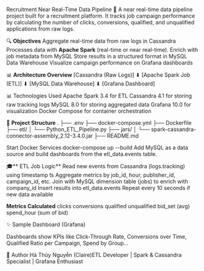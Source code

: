 Recruitment Near Real-Time Data Pipeline 🚀
A near real-time data pipeline project built for a recruitment platform. It tracks job campaign performance by calculating the number of clicks, conversions, qualified, and unqualified applications from raw logs.

🔍 **Objectives**
Aggregate real-time data from raw logs in Cassandra
Processes data with **Apache Spark** (real-time or near real-time).
Enrich with job metadata from MySQL
Store results in a structured format in MySQL Data Warehouse
Visualize campaign performance on Grafana dashboards

📊 **Architecture Overview**
[Cassandra (Raw Logs)]
        ⬇
[Apache Spark Job (ETL)]
        ⬇
[MySQL Data Warehouse]
        ⬇
[Grafana Dashboard]

📊 Technologies Used
Apache Spark 3.4 for ETL
Cassandra 4.1 for storing raw tracking logs
MySQL 8.0 for storing aggregated data
Grafana 10.0 for visualization
Docker Compose for container orchestration

📂 **Project Structure**
.
├── .env
├── docker-compose.yml
├── Dockerfile
├── etl/
│   └── Python_ETL_Pipeline.py
├── jars/
│   └── spark-cassandra-connector-assembly_2.12-3.4.0.jar
├── README.md

Start Docker Services
docker-compose up --build
Add MySQL as a data source and build dashboards from the etl_data.events table.

🎓** ETL Job Logic**
Read new events from Cassandra (logs.tracking) using timestamp ts
Aggregate metrics by job_id, hour, publisher_id, campaign_id, etc.
Join with MySQL dimension table (jobs) to enrich with company_id
Insert results into etl_data.events
Repeat every 10 seconds if new data available

**Metrics Calculated**
clicks
conversions
qualified
unqualified
bid_set (avg)
spend_hour (sum of bid)


✨ Sample Dashboard (Grafana)






Dashboards show KPIs like Click-Through Rate, Conversions over Time, Qualified Ratio per Campaign, Spend by Group...

🚀 Author
Hà Thủy Nguyễn (Claire)ETL Developer | Spark & Cassandra Specialist | Grafana Enthusiast
